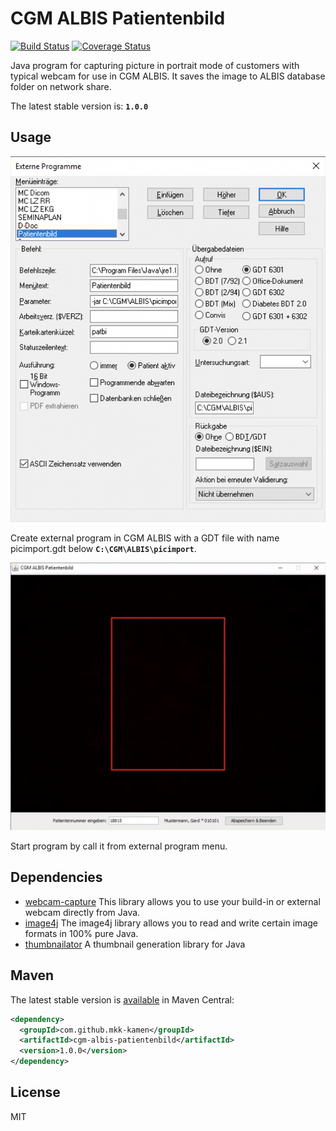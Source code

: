 # CGM ALBIS Patientenbild

[![Build Status](https://travis-ci.org/mkk-kamen/cgm-albis-patientenbild.svg?branch=main)](https://travis-ci.org/mkk-kamen/cgm-albis-patientenbild)
[![Coverage Status](https://img.shields.io/coveralls/mkk-kamen/cgm-albis-patientenbild.svg?branch=master)](https://coveralls.io/r/mkk-kamen/cgm-albis-patientenbild?branch=master)

Java program for capturing picture in portrait mode of customers with typical webcam for use in CGM ALBIS.
It saves the image to ALBIS database folder on network share.

The latest stable version is: **```1.0.0```**

## Usage

![External programs](res/cgm-albis-external-tools.png)

Create external program in CGM ALBIS with a GDT file with name picimport.gdt below **```C:\CGM\ALBIS\picimport```**. 

![Start program](res/cgm-albis-patientenbild.png)

Start program by call it from external program menu. 

## Dependencies

 - [webcam-capture] This library allows you to use your build-in or external webcam directly from Java.
 - [image4j] The image4j library allows you to read and write certain image formats in 100% pure Java.
 - [thumbnailator] A thumbnail generation library for Java


## Maven

The latest stable version is [available](http://search.maven.org/#artifactdetails|com.github.mkk-kamen|cgm-albis-patientenbild|1.0.0|bundle) in Maven Central:

```xml
<dependency>
  <groupId>com.github.mkk-kamen</groupId>
  <artifactId>cgm-albis-patientenbild</artifactId>
  <version>1.0.0</version>
</dependency>
```


## License

MIT

[webcam-capture]: <https://github.com/sarxos/webcam-capture>
[image4j]: <http://image4j.sourceforge.net>
[thumbnailator]: <https://github.com/coobird/thumbnailator>
